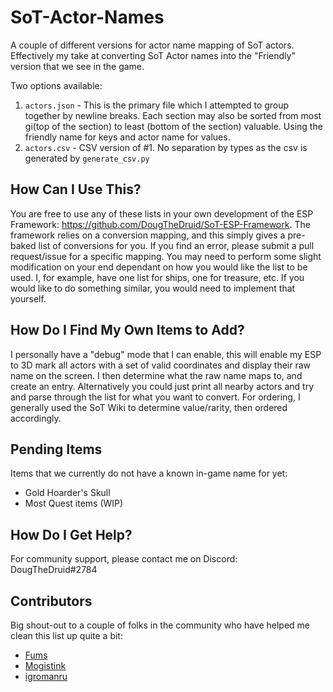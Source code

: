 # SoT-Actor-Names
A couple of different versions for actor name mapping of SoT actors. Effectively my take at converting
SoT Actor names into the "Friendly" version that we see in the game. 

Two options available:
1) `actors.json` - This is the primary file which I attempted to group together by newline breaks. Each
section may also be sorted from most gi(top of the section) to least (bottom of the section) valuable.
Using the friendly name for keys and actor name for values.
2) `actors.csv` - CSV version of #1. No separation by types as the csv is generated by `generate_csv.py`


## How Can I Use This?
You are free to use any of these lists in your own development of the ESP Framework: https://github.com/DougTheDruid/SoT-ESP-Framework. The framework 
relies on a conversion mapping, and this simply gives a pre-baked list of conversions for you. If you find an error, please submit a pull 
request/issue for a specific mapping. You may need to perform some slight modification on your end dependant on how
you would like the list to be used. I, for example, have one list for ships, one for treasure, etc. If
you would like to do something similar, you would need to implement that yourself.

## How Do I Find My Own Items to Add?
I personally have a "debug" mode that I can enable, this will enable my ESP to 3D mark all actors with a set of valid coordinates and display
their raw name on the screen. I then determine what the raw name maps to, and create an entry. Alternatively you could just print all nearby
actors and try and parse through the list for what you want to convert. For ordering, I generally
used the SoT Wiki to determine value/rarity, then ordered accordingly.

## Pending Items
Items that we currently do not have a known in-game name for yet:
- Gold Hoarder's Skull
- Most Quest items (WIP)

## How Do I Get Help?
For community support, please contact me on Discord: DougTheDruid#2784

## Contributors
Big shout-out to a couple of folks in the community who have helped me clean this list up quite a bit:
- [Fums](https://www.unknowncheats.me/forum/members/3448941.html)
- [Mogistink](https://www.unknowncheats.me/forum/members/3434160.html)
- [igromanru](https://github.com/igromanru/SoT-SDK-Guide/blob/master/sites/Actors.md)
